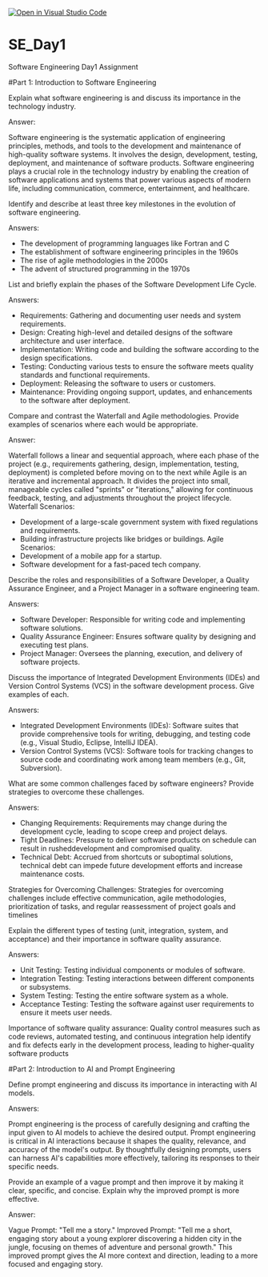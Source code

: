 [![Open in Visual Studio Code](https://classroom.github.com/assets/open-in-vscode-2e0aaae1b6195c2367325f4f02e2d04e9abb55f0b24a779b69b11b9e10269abc.svg)](https://classroom.github.com/online_ide?assignment_repo_id=15570928&assignment_repo_type=AssignmentRepo)
# SE_Day1
Software Engineering Day1 Assignment

#Part 1: Introduction to Software Engineering

Explain what software engineering is and discuss its importance in the technology industry.

Answer:

Software engineering is the systematic application of engineering principles, methods, and tools to the development and maintenance of high-quality software systems. It involves the design, development, testing, deployment, and maintenance of software products. 
Software engineering plays a crucial role in the technology industry by enabling the creation of software applications and systems that power various aspects of modern life, including communication, commerce, entertainment, and healthcare.


Identify and describe at least three key milestones in the evolution of software engineering.

Answers: 
- The development of programming languages like Fortran and C
- The establishment of software engineering principles in the 1960s
- The rise of agile methodologies in the 2000s
- The advent of structured programming in the 1970s


List and briefly explain the phases of the Software Development Life Cycle.

Answers:
- Requirements: Gathering and documenting user needs and system requirements.
- Design: Creating high-level and detailed designs of the software architecture and user interface.
- Implementation: Writing code and building the software according to the design specifications.
- Testing: Conducting various tests to ensure the software meets quality standards and functional requirements.
- Deployment: Releasing the software to users or customers.
- Maintenance: Providing ongoing support, updates, and enhancements to the software after 
deployment.


Compare and contrast the Waterfall and Agile methodologies. Provide examples of scenarios where each would be appropriate.

Answer:

Waterfall follows a linear and sequential approach, where each phase of the project (e.g., requirements gathering, design, implementation, testing, deployment) is completed before moving on to the next 
while
Agile is an iterative and incremental approach. It divides the project into small, manageable cycles called "sprints" or "iterations," allowing for continuous feedback, testing, and adjustments throughout the project lifecycle.
Waterfall Scenarios:
- Development of a large-scale government system with fixed regulations and requirements.
- Building infrastructure projects like bridges or buildings.
Agile Scenarios:
- Development of a mobile app for a startup.
- Software development for a fast-paced tech company.


Describe the roles and responsibilities of a Software Developer, a Quality Assurance Engineer, and a Project Manager in a software engineering team.

Answers:
- Software Developer: Responsible for writing code and implementing software solutions.
- Quality Assurance Engineer: Ensures software quality by designing and executing test plans.
- Project Manager: Oversees the planning, execution, and delivery of software projects.


Discuss the importance of Integrated Development Environments (IDEs) and Version Control Systems (VCS) in the software development process. Give examples of each.

Answers:
- Integrated Development Environments (IDEs): Software suites that provide 
comprehensive tools for writing, debugging, and testing code (e.g., Visual Studio, Eclipse, 
IntelliJ IDEA).
- Version Control Systems (VCS): Software tools for tracking changes to source code and 
coordinating work among team members (e.g., Git, Subversion).


What are some common challenges faced by software engineers? Provide strategies to overcome these challenges.

Answers:
- Changing Requirements: Requirements may change during the development cycle, leading to scope creep and project delays.
- Tight Deadlines: Pressure to deliver software products on schedule can result in rusheddevelopment and compromised quality.
- Technical Debt: Accrued from shortcuts or suboptimal solutions, technical debt can impede future development efforts and increase maintenance costs.

Strategies for Overcoming Challenges: Strategies for overcoming challenges include 
effective communication, agile methodologies, prioritization of tasks, and regular 
reassessment of project goals and timelines


Explain the different types of testing (unit, integration, system, and acceptance) and their importance in software quality assurance.

Answers:
- Unit Testing: Testing individual components or modules of software.
- Integration Testing: Testing interactions between different components or subsystems.
- System Testing: Testing the entire software system as a whole.
- Acceptance Testing: Testing the software against user requirements to ensure it meets user needs.

Importance of software quality assurance: Quality control measures such as code reviews, automated 
testing, and continuous integration help identify and fix defects early in the development 
process, leading to higher-quality software products


#Part 2: Introduction to AI and Prompt Engineering


Define prompt engineering and discuss its importance in interacting with AI models.

Answers:

Prompt engineering is the process of carefully designing and crafting the input given to AI models to achieve the desired output. 
Prompt engineering is critical in AI interactions because it shapes the quality, relevance, and accuracy of the model's output. By thoughtfully designing prompts, users can harness AI's capabilities more effectively, tailoring its responses to their specific needs.

Provide an example of a vague prompt and then improve it by making it clear, specific, and concise. Explain why the improved prompt is more effective.

Answer:

Vague Prompt: "Tell me a story."
Improved Prompt: "Tell me a short, engaging story about a young explorer discovering a hidden city in the jungle, focusing on themes of adventure and personal growth."
This improved prompt gives the AI more context and direction, leading to a more focused and engaging story.
